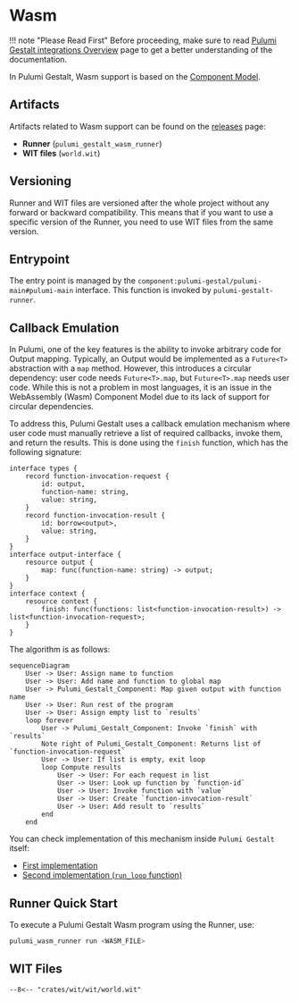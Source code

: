 # Wasm

!!! note "Please Read First"
    Before proceeding, make sure to read [Pulumi Gestalt integrations Overview](overview.md) page to get a better
    understanding of the documentation.

In Pulumi Gestalt, Wasm support is based on the [Component Model](https://component-model.bytecodealliance.org/).

## Artifacts

Artifacts related to Wasm support can be found on
the [releases](https://github.com/andrzejressel/pulumi-gestalt/releases/) page:

- **Runner** (`pulumi_gestalt_wasm_runner`)
- **WIT files** (`world.wit`)

## Versioning

Runner and WIT files are versioned after the whole project without any 
forward or backward compatibility. This means that if you want to use a specific version of the Runner, you need to use WIT
files from the same version.

## Entrypoint

The entry point is managed by the `component:pulumi-gestal/pulumi-main#pulumi-main` interface. This function is invoked by
`pulumi-gestalt-runner`.

## Callback Emulation

In Pulumi, one of the key features is the ability to invoke arbitrary code for Output mapping. Typically, an Output
would be implemented as a `Future<T>` abstraction with a `map` method. However, this introduces a circular dependency:
user code needs `Future<T>.map`, but `Future<T>.map` needs user code. While this is not a problem in most languages, it
is an issue in the WebAssembly (Wasm) Component Model due to its lack of support for circular dependencies.

To address this, Pulumi Gestalt uses a callback emulation mechanism where user code must manually retrieve a list of
required callbacks, invoke them, and return the results. This is done using the `finish` function, which has the
following signature:

```wit
interface types {
    record function-invocation-request {
        id: output,
        function-name: string,
        value: string,
    }
    record function-invocation-result {
        id: borrow<output>,
        value: string,
    }
}
interface output-interface {
    resource output {
        map: func(function-name: string) -> output;
    }
}
interface context {
    resource context {
        finish: func(functions: list<function-invocation-result>) -> list<function-invocation-request>;
    }
}
```

The algorithm is as follows:

```mermaid
sequenceDiagram
    User -> User: Assign name to function
    User -> User: Add name and function to global map
    User -> Pulumi_Gestalt_Component: Map given output with function name
    User -> User: Run rest of the program
    User -> User: Assign empty list to `results`
    loop forever
        User -> Pulumi_Gestalt_Component: Invoke `finish` with `results`
        Note right of Pulumi_Gestalt_Component: Returns list of `function-invocation-request`
        User -> User: If list is empty, exit loop
        loop Compute results
            User -> User: For each request in list
            User -> User: Look up function by `function-id`
            User -> User: Invoke function with `value`
            User -> User: Create `function-invocation-result`
            User -> User: Add result to `results`
        end
    end
```

You can check implementation of this mechanism inside `Pulumi Gestalt` itself:
- [First implementation](https://docs.rs/pulumi_gestalt_rust_integration/latest/pulumi_gestalt_rust_integration/struct.Context.html#method.finish)
- [Second implementation (`run_loop` function)](https://docs.rs/pulumi_gestalt_rust_adapter_wasm/latest/src/pulumi_gestalt_rust_adapter_wasm/runner.rs.html)

## Runner Quick Start

To execute a Pulumi Gestalt Wasm program using the Runner, use:

```sh
pulumi_wasm_runner run <WASM_FILE>
```

## WIT Files

```title="world.wit"
--8<-- "crates/wit/wit/world.wit"
```
